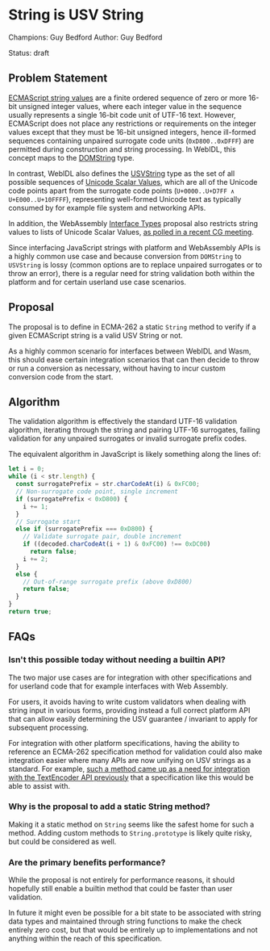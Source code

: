 # String is USV String

Champions: Guy Bedford
Author: Guy Bedford

Status: draft

## Problem Statement

[ECMAScript string values](https://262.ecma-international.org/12.0/#sec-terms-and-definitions-string-value) are a finite ordered sequence of zero or more 16-bit unsigned integer values, where each integer value in the sequence usually represents a single 16-bit code unit of UTF-16 text. However, ECMAScript does not place any restrictions or requirements on the integer values except that they must be 16-bit unsigned integers, hence ill-formed sequences containing unpaired surrogate code units (`0xD800..0xDFFF`) are permitted during construction and string processing. In WebIDL, this concept maps to the [DOMString](https://heycam.github.io/webidl/#idl-DOMString) type.

In contrast, WebIDL also defines the [USVString](https://heycam.github.io/webidl/#idl-USVString) type as the set of all possible sequences of [Unicode Scalar Values](http://www.unicode.org/glossary/#unicode_scalar_value), which are all of the Unicode code points apart from the surrogate code points (`U+0000..U+D7FF ∧ U+E000..U+10FFFF`), representing well-formed Unicode text as typically consumed by for example file system and networking APIs.

In addition, the WebAssembly [Interface Types](https://github.com/WebAssembly/interface-types) proposal also restricts string values to lists of Unicode Scalar Values, [as polled in a recent CG meeting](https://github.com/WebAssembly/meetings/blob/main/main/2021/CG-08-03.md).

Since interfacing JavaScript strings with platform and WebAssembly APIs is a highly common use case and because conversion from `DOMString` to `USVString` is lossy (common options are to replace unpaired surrogates or to throw an error), there is a regular need for string validation both within the platform and for certain userland use case scenarios.

## Proposal

The proposal is to define in ECMA-262 a static `String` method to verify if a given ECMAScript string is a valid USV String or not.

As a highly common scenario for interfaces between WebIDL and Wasm, this should ease certain integration scenarios that can then decide to throw or run a conversion as necessary, without having to incur custom conversion code from the start.

## Algorithm

The validation algorithm is effectively the standard UTF-16 validation algorithm, iterating through the string and pairing UTF-16 surrogates, failing validation for any unpaired surrogates
or invalid surrogate prefix codes.

The equivalent algorithm in JavaScript is likely something along the lines of:

```js
let i = 0;
while (i < str.length) {
  const surrogatePrefix = str.charCodeAt(i) & 0xFC00;
  // Non-surrogate code point, single increment
  if (surrogatePrefix < 0xD800) {
    i += 1;
  }
  // Surrogate start
  else if (surrogatePrefix === 0xD800) {
    // Validate surrogate pair, double increment
    if ((decoded.charCodeAt(i + 1) & 0xFC00) !== 0xDC00)
      return false;
    i += 2;
  }
  else {
    // Out-of-range surrogate prefix (above 0xD800)
    return false;
  }
}
return true;
```

## FAQs

### Isn't this possible today without needing a builtin API?

The two major use cases are for integration with other specifications and for userland code that for example interfaces with Web Assembly.

For users, it avoids having to write custom validators when dealing with string input in various forms, providing instead a full correct platform API that can allow easily determining the USV guarantee / invariant to apply for subsequent processing.

For integration with other platform specifications, having the ability to reference an ECMA-262 specification method for validation could also make integration easier where many APIs are now unifying on USV strings as a standard. For example, [such a method came up as a need for integration with the TextEncoder API previously](https://github.com/whatwg/encoding/issues/174) that a specification like this would be able to assist with.

### Why is the proposal to add a static String method?

Making it a static method on `String` seems like the safest home for such a method. Adding custom methods to `String.prototype` is likely quite risky, but could be considered as well.

### Are the primary benefits performance?

While the proposal is not entirely for performance reasons, it should hopefully still enable a builtin method that could be faster than user validation.

In future it might even be possible for a bit state to be associated with string data types and maintained through string functions to make the check entirely zero cost, but that would be entirely up to implementations and not anything within the reach of this specification.
